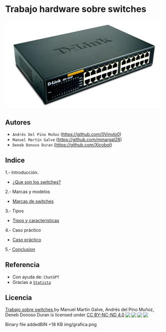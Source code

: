 # Trabajo hardware sobre switches

![img1](img/img1.webp)
## Autores

- `Andrés Del Pino Muñoz` (https://github.com/0Vinylo0)
- `Manuel Martín Galve` (https://github.com/mmargal28)
- `Deneb Donoso Duran` (https://github.com/Xicobot)

## Indice

1.- Introducción.

   - [¿Que son los switches?](/Documentos/introducion.md)

2.- Marcas y modelos

  - [Marcas de switches](/Documentos/marcas.md)

3.- Tipos

   - [Tipos y caracteristicas](/Documentos/caracteristicas.md)

4.- Caso práctico

   - [Caso práctico](/Documentos/practico.md)

5.- [Conclusion](/Documentos/conclusion.md) 
## Referencia

- Con ayuda de: `ChatGPT` 
- Gracias a [`Statista`](https://es.statista.com/)



## Licencia

<p xmlns:cc="http://creativecommons.org/ns#" xmlns:dct="http://purl.org/dc/terms/"><a property="dct:title" rel="cc:attributionURL" href="https://github.com/mmargal28/Trabajo-hardware-sobre-switches">Trabajo sobre switches </a> by <span property="cc:attributionName"> Manuel Martín Galve, Andrés del Pino Muñoz, Deneb Donoso Duran</span> is licensed under <a href="http://creativecommons.org/licenses/by-nc-nd/4.0/?ref=chooser-v1" target="_blank" rel="license noopener noreferrer" style="display:inline-block;">CC BY-NC-ND 4.0<img style="height:22px!important;margin-left:3px;vertical-align:text-bottom;" src="https://mirrors.creativecommons.org/presskit/icons/cc.svg?ref=chooser-v1"><img style="height:22px!important;margin-left:3px;vertical-align:text-bottom;" src="https://mirrors.creativecommons.org/presskit/icons/by.svg?ref=chooser-v1"><img style="height:22px!important;margin-left:3px;vertical-align:text-bottom;" src="https://mirrors.creativecommons.org/presskit/icons/nc.svg?ref=chooser-v1"><img style="height:22px!important;margin-left:3px;vertical-align:text-bottom;" src="https://mirrors.creativecommons.org/presskit/icons/nd.svg?ref=chooser-v1"></a></p>
 Binary file addedBIN +18 KB 
img/grafica.png
